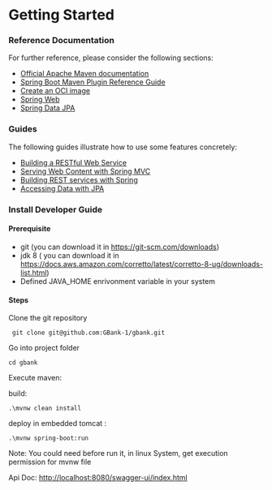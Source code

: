 # Getting Started

### Reference Documentation
For further reference, please consider the following sections:

* [Official Apache Maven documentation](https://maven.apache.org/guides/index.html)
* [Spring Boot Maven Plugin Reference Guide](https://docs.spring.io/spring-boot/docs/2.5.6/maven-plugin/reference/html/)
* [Create an OCI image](https://docs.spring.io/spring-boot/docs/2.5.6/maven-plugin/reference/html/#build-image)
* [Spring Web](https://docs.spring.io/spring-boot/docs/2.5.6/reference/htmlsingle/#boot-features-developing-web-applications)
* [Spring Data JPA](https://docs.spring.io/spring-boot/docs/2.5.6/reference/htmlsingle/#boot-features-jpa-and-spring-data)

### Guides
The following guides illustrate how to use some features concretely:

* [Building a RESTful Web Service](https://spring.io/guides/gs/rest-service/)
* [Serving Web Content with Spring MVC](https://spring.io/guides/gs/serving-web-content/)
* [Building REST services with Spring](https://spring.io/guides/tutorials/bookmarks/)
* [Accessing Data with JPA](https://spring.io/guides/gs/accessing-data-jpa/)


### Install Developer Guide

#### Prerequisite

- git (you can download it in https://git-scm.com/downloads)
- jdk 8 ( you can download it in https://docs.aws.amazon.com/corretto/latest/corretto-8-ug/downloads-list.html)
- Defined JAVA_HOME enrivonment variable in your system

#### Steps

  Clone the git repository
  
  ``` git clone git@github.com:GBank-1/gbank.git```
  
  Go into project folder
  
  ``` cd gbank ```
  
  Execute maven:
  
  build:
  
  ``` .\mvnw clean install ```
  
  deploy in embedded tomcat :
  
  ``` .\mvnw spring-boot:run ```
  
  Note: You could need before run it, in linux System, get execution permission for mvnw file
  
  
  
  Api Doc:
    [http://localhost:8080/swagger-ui/index.html](http://localhost:8080/swagger-ui/index.html)




